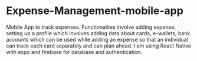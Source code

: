 # Expense-Management-mobile-app
Mobile App to track expenses. Functionalites involve adding expense, setting up a profile which involves adding data about cards, e-wallets, bank accounts which can be used while adding an expense so that an individual can track each card separately and can plan ahead. I am using React Native with expo and firebase for database and authentication.
